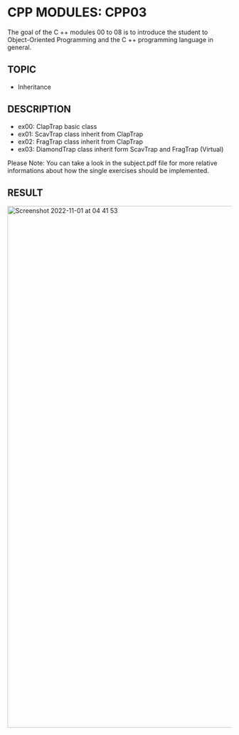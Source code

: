 # CPP MODULES: CPP03
The goal of the C ++ modules 00 to 08 is to introduce the student to Object-Oriented Programming and the C ++ programming language in general.

## TOPIC
- Inheritance

## DESCRIPTION

- ex00: ClapTrap basic class
- ex01: ScavTrap class inherit from ClapTrap
- ex02: FragTrap class inherit from ClapTrap
- ex03: DiamondTrap class inherit form ScavTrap and FragTrap (Virtual)

Please Note: You can take a look in the subject.pdf file for more relative informations about how the single exercises should be implemented.

## RESULT

<img width="1172" alt="Screenshot 2022-11-01 at 04 41 53" src="https://user-images.githubusercontent.com/85942176/199162363-32705e6e-d681-4f17-918e-a9c4e9da6db9.png">

